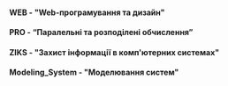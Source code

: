 #### WEB - "Web-програмування та дизайн"
#### PRO - “Паралельні та розподілені обчислення”
#### ZIKS - "Захист інформації в комп'ютерних системах"
#### Modeling_System - "Моделювання систем"
